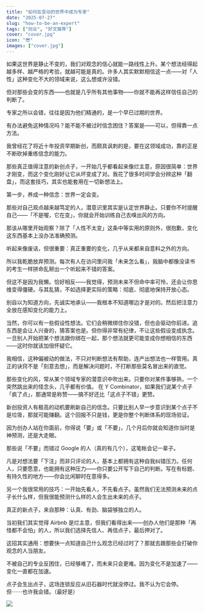 ```yaml
---
title: "如何在变动的世界中成为专家"
date: "2025-07-27"
slug: "how-to-be-an-expert"
tags: ["创业", "好文推荐"]
cover: "cover.jpg"
icon: "😎"
images: ["cover.jpg"]
---
```

如果这世界是静止不变的，我们对观念的信心就能一路线性上升。某个想法经得起越多样、越严格的考验，就越可能是真的。许多人其实默默相信这一点——对「人性」这种变化不大的领域来说，这么想或许没错。



但对那些会变的东西——也就是几乎所有其他事物——你就不能再这样信任自己的判断了。



专家之所以会错，往往是因为他们精通的，是一个早已过期的世界。



有办法避免这种情况吗？能不能不被过时信念困住？答案是——可以，但得靠一点方法。



我曾经花了将近十年投资早期新创，而颇具讽刺的是，要在这领域成功，靠的正是不断砍掉重练信念的能力。



那些真正值得注意的新创点子，一开始几乎都看起来像烂主意，原因很简单：世界才刚变，而这个变化刚好让它从坏变成了对。我花了很多时间学会分辨这种「翻盘」，而这套技巧，其实也能套用在一切新想法上。



第一步，养成一种信念：世界一定会变。



那些对自己观点越来越笃定的人，潜意识里其实是认定世界静止。只要你不时提醒自己——「不是喔，它在变」，你就会开始训练自己去嗅出风的方向。



那该从哪里开始观察？除了「人性不太变」这条中等实用的原则外，很抱歉，变化这东西基本上没办法准确预测。



听起来像废话，但很重要：真正重要的变化，几乎从来都来自意料之外的方向。



所以我乾脆放弃预测。每次有人在访问里问我「未来怎么看」，我脑中都像没读书的考生一样拼命乱掰出一个听起来不错的答案。



但这不是因为我懒。恰好相反——我觉得，预测未来不但命中率可怜，还会让你思维变得僵硬。与其乱猜，不如选择更实际的策略：彻底、彻底地保持开放心态。



别自以为知道方向，先诚实地承认——我根本不知道哪边才是对的。然后把注意力全放在感知变化的能力上。



当然，你可以有一些假设性想法。它们会稍微绑住你没错，但也会驱动你前进。追东西是会让人兴奋的，猜答案也是。但你得非常有纪律，不让这些假设变成执念。
一旦别人开始把某个想法跟你绑在一起，那个想法就更可能变成你想相信的东西——这时你就该加倍怀疑它。



我相信，这种偏被动的做法，不只对判断想法有帮助，连产出想法也一样管用。真正的诀窍不是「刻意去想」，而是解决问题时，不打断那些莫名冒出来的直觉。



那些变化的风，常从某个领域专家的潜意识中吹出来。只要你对某件事够熟，一个突然跳出来的怪念头，几乎都有价值。
在 Y Combinator，如果我们说某个点子「疯了点」，那通常是称赞——搞不好还比「这点子不错」更赞。



新创投资人有极高的动机要刷新自己的信念。只要比别人早一步意识到某个点子不是垃圾，那就可能赚翻。这个回报不只是钱，更是你整个判断体系的现场验证。



因为创办人站在你面前，你得说「要」或「不要」，几个月后你就会知道你当时是神预测，还是大走眼。



那些说「不要」而错过 Google 的人（真的有几个），这笔帐会记一辈子。



凡是对想法要「下注」而非只评论的人，基本上都拥有这种自我纠错压力。任何人，只要愿意，也能拥有这种压力——你只要公开写下自己的判断。写在有标题、有持久性的地方——你会比闲聊时在意得多。



另一个我很常用的技巧：一开始先看人，不先看点子。虽然我们无法预测未来的点子长什么样，但我很能预测什么样的人会生出未来的点子。



真正的新点子，来自那种：认真、有劲、脑袋够独立的人。



当初我们其实觉得 Airbnb 是烂主意，但我们看得出来——创办人他们是那种「再怪都不会怕」的人，所以我们选择先信人、再信点子，最后押对了。



这招其实通用：想要快一点知道自己什么观念已经过时了？那就去跟那些会打破你观念的人当朋友。



不被自己的专业反困住，已经够难了，而未来只会更难。因为变化不是加速了——变化一直都在加速。



点子会生出点子，这场连锁反应从旧石器时代就没停过。我不认为它会停。
但⋯⋯也许我会错。（最好是）




![](https://prod-files-secure.s3.us-west-2.amazonaws.com/112d0858-5090-4d34-a606-b75eb8d65fd2/46476355-9cf3-4e99-9b7a-3531bc426380/1000202064.png?X-Amz-Algorithm=AWS4-HMAC-SHA256&X-Amz-Content-Sha256=UNSIGNED-PAYLOAD&X-Amz-Credential=ASIAZI2LB466Y2O42U53%2F20250916%2Fus-west-2%2Fs3%2Faws4_request&X-Amz-Date=20250916T074331Z&X-Amz-Expires=3600&X-Amz-Security-Token=IQoJb3JpZ2luX2VjEBAaCXVzLXdlc3QtMiJHMEUCIQDinDXyfMw8U7vsYX58R0WTCOTFtjXwDU5HrfHbUj%2FQoQIgDOiQMwZUZ6JybyIqUHazA9K7oIymYUTNcuM7FXpoZmEqiAQIif%2F%2F%2F%2F%2F%2F%2F%2F%2F%2FARAAGgw2Mzc0MjMxODM4MDUiDBzUbOeIwFpOro8RpSrcA5UmDNDxA0FUYi6Xb2IGWPj1dDyBYazgQ6gmS2aqXbYTnl7wdU0AV8bvGXoYJbInZFdumDMCiR2e2VNyvHMN%2BIB15mKd5c%2FCnjUb7oNeG8aVlXNFcfGmRtAmJ1onGU3ivoClKbUWzeSGb8YczZujWd7tM8EO%2FOwTNbW%2FO%2BEccG5fxy84P5QKzr7ZvvAJNUWiufrY7h2D1fhLRemIQTsqjQYryGbl%2FtU6dMs0BAHLaG%2FLCjTsHtr4EqjU59R974e2V0rvce0Ofgy%2BAGNMML0Vc8CR%2BYOBVLDIGjIQpGQmZM%2FR0coKMEkQm4f3nqJ5SDmp164GvboTJpgwqGeTp%2FWF9h612hOA7HIOAlQl5S8y%2F7ak%2Fudap7sBGykOymfXkewLO0znyJ8sPu7%2BhkZDClF6WPgCY%2FY4CGIgdbW4gfpQ9RAhUu5eo%2Fbd6aZIjJc8SEGJzh%2FGFPNUsIx%2FhpA%2BGC4dweMGYLjLrippe0%2BF0EqsKycpqIvghHK%2BDczVfeqtPapRCwJHL2ZPvBSTpEHeBBZ%2B4Kqht88CvU0BSYonOnUNvHOKHDwA4LZKxFfSBF%2FOnfUfXe4t58cOXiAFU6Mi0aLFuTNVSFqQlSxL%2FpcYJijKAdt7gqhuFcv84v88u348MPujpMYGOqUBohQytuqWOfYp6wapFM%2FayHnd5rhUisc1F2pfrVT8zNGA8r4gWviRAv8NWkX3HmFAYnR%2BIdGCqYfwbxc9dhTmLSE9jFhN5esFwaiTYskF9Kh0dfao3PbHya9dVmc4QXHYkddfRXUErRmiMUnUYuGRHtL3avcyILBpwHbYVu3g0jJjOAxCSVDFienETtkYRGCSXrevKh5D1htUXfgi8sRKSeLiRVUD&X-Amz-Signature=83861ec7e4e49b8432727aaa11c375074ecdd2a02fc8f2998a2989f6314159b1&X-Amz-SignedHeaders=host&x-amz-checksum-mode=ENABLED&x-id=GetObject)

